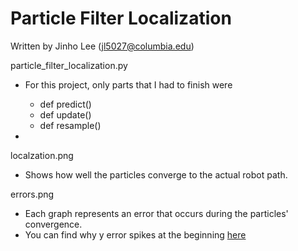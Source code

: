 # Particle Filter Localization

Written by Jinho Lee (jl5027@columbia.edu)

particle_filter_localization.py
- For this project, only parts that I had to finish were
  - def predict()
  - def update()
  - def resample()

- 

localzation.png
- Shows how well the particles converge to the actual robot path.

errors.png
- Each graph represents an error that occurs during the particles' convergence.
- You can find why y error spikes at the beginning [here](https://github.com/JinhoLee93/Robotics/blob/main/README.md)
